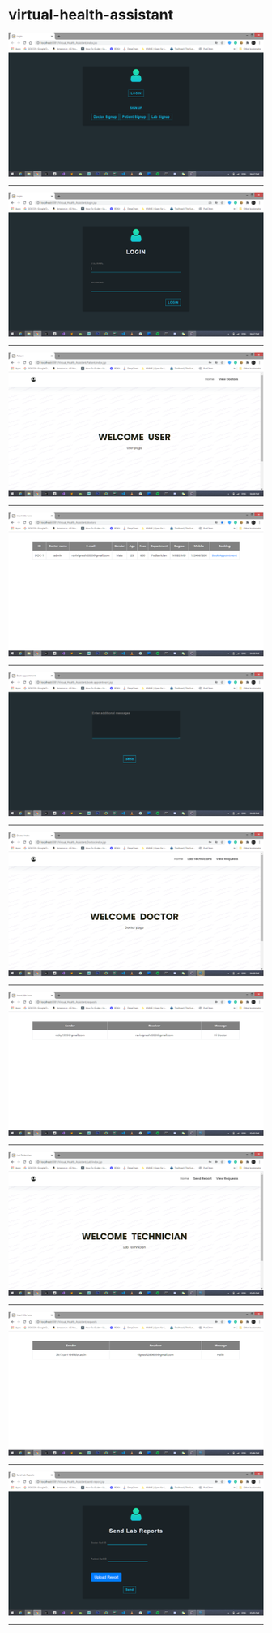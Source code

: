 # virtual-health-assistant
<img src="Screenshots/Index_page.png" /> <hr/>
<img src="Screenshots/Login.png" /> <hr/>
<img src="Screenshots/User_Index.png" /> <hr/>
<img src="Screenshots/View_Doctors.png" /> <hr/>
<img src="Screenshots/Send_Mail_Request.png" /> <hr/>
<img src="Screenshots/Doctor_Index.png" /> <hr/>
<img src="Screenshots/View_Requests_Doctor.png" /> <hr/>

<img src="Screenshots/Lab_Technician_Index.png" /> <hr/>
<img src="Screenshots/View_Requests_Lab.png" /> <hr/>
<img src="Screenshots/Send_Report.png" /> <hr/>
